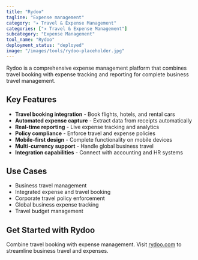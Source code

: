```yaml
---
title: "Rydoo"
tagline: "Expense management"
category: "✈️ Travel & Expense Management"
categories: ["✈️ Travel & Expense Management"]
subcategory: "Expense Management"
tool_name: "Rydoo"
deployment_status: "deployed"
image: "/images/tools/rydoo-placeholder.jpg"
---
```

Rydoo is a comprehensive expense management platform that combines travel booking with expense tracking and reporting for complete business travel management.

## Key Features

- **Travel booking integration** - Book flights, hotels, and rental cars
- **Automated expense capture** - Extract data from receipts automatically
- **Real-time reporting** - Live expense tracking and analytics
- **Policy compliance** - Enforce travel and expense policies
- **Mobile-first design** - Complete functionality on mobile devices
- **Multi-currency support** - Handle global business travel
- **Integration capabilities** - Connect with accounting and HR systems

## Use Cases

- Business travel management
- Integrated expense and travel booking
- Corporate travel policy enforcement
- Global business expense tracking
- Travel budget management

## Get Started with Rydoo

Combine travel booking with expense management. Visit [rydoo.com](https://www.rydoo.com) to streamline business travel and expenses.

